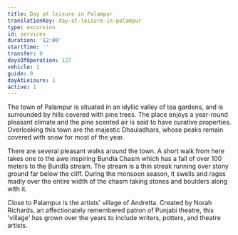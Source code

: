 ```yaml
---
title: Day at leisure in Palampur
translationKey: day-at-leisure-in-palampur
type: excursion
id: services
duration: '12:00'
startTime: ''
transfer: 0
daysOfOperation: 127
vehicle: 1
guide: 0
dayAtLeisure: 1
active: 1
---
```

The town of Palampur is situated in an idyllic valley of tea gardens, and is surrounded by hills covered with pine trees. The place enjoys a year-round pleasant climate and the pine scented air is said to have curative properties. Overlooking this town are the majestic Dhauladhars, whose peaks remain covered with snow for most of the year.     


There are several pleasant walks around the town. A short walk from here takes one to the awe inspiring Bundla Chasm which has a fall of over 100 meters to the Bundla stream. The stream is a thin streak running over stony ground far below the cliff. During the monsoon season, it swells and rages madly over the entire width of the chasm taking stones and boulders along with it.     


Close to Palampur is the artists' village of Andretta. Created by Norah Richards, an affectionately remembered patron of Punjabi theatre, this 'village' has grown over the years to include writers, potters, and theatre artists.